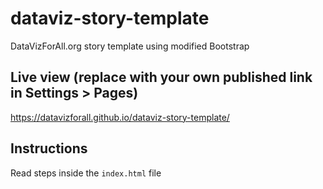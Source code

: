# dataviz-story-template
DataVizForAll.org story template using modified Bootstrap

## Live view (replace with your own published link in Settings > Pages)
https://datavizforall.github.io/dataviz-story-template/

## Instructions
Read steps inside the `index.html` file
